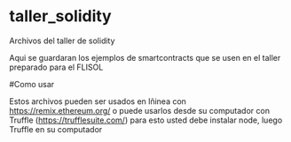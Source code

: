 # taller_solidity
Archivos del taller de solidity

Aqui se guardaran los ejemplos de smartcontracts que se usen en el taller preparado para el FLISOL

#Como usar

Estos archivos pueden ser usados en lñinea con https://remix.ethereum.org/  o puede usarlos desde su computador con Truffle (https://trufflesuite.com/)
para esto usted debe instalar node, luego Truffle en su computador



